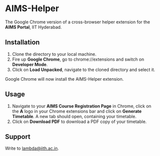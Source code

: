 # AIMS-Helper

The Google Chrome version of a cross-browser helper extension for the **AIMS Portal**, IIT Hyderabad. 

## Installation

1. Clone the directory to your local machine. 
2. Fire up **Google Chrome**, go to chrome://extensions and switch on **Developer Mode**. 
3. Click on **Load Unpacked**, navigate to the cloned directory and select it. 

Google Chrome will now install the AIMS-Helper extension. 

## Usage


1. Navigate to your **AIMS Course Registration Page** in Chrome, click on the **A** logo in your Chrome extensions bar and click on **Generate Timetable**. A new tab should open, containing your timetable. 
2. Click on **Download PDF** to download a PDF copy of your timetable. 

## Support

Write to lambda@iith.ac.in. 
